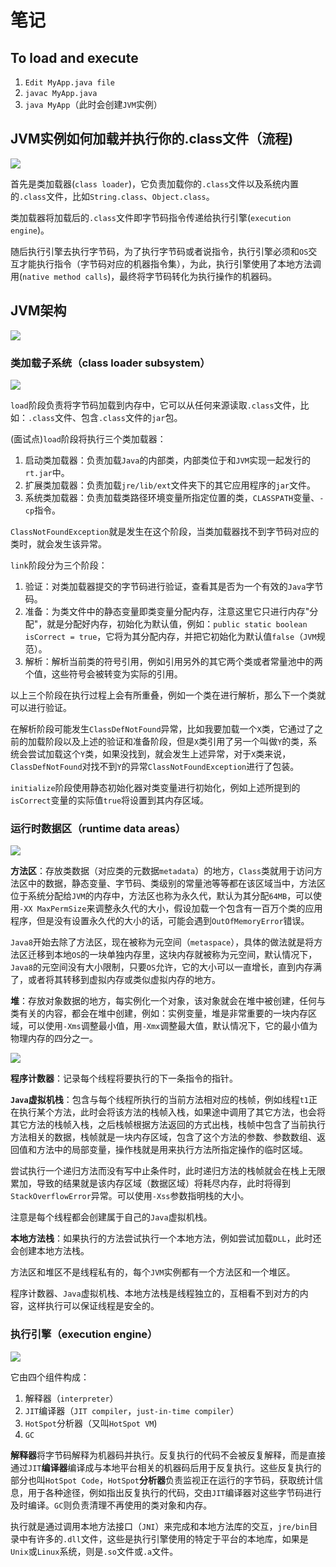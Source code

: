 # 笔记

## To load and execute

1. `Edit MyApp.java file`
2. `javac MyApp.java`
3. `java MyApp`（此时会创建`JVM`实例）

## JVM实例如何加载并执行你的.class文件（流程)

<img src="./image/类加载过程.jpg">

首先是类加载器(`class loader`)，它负责加载你的`.class`文件以及系统内置的`.class`文件，比如`String.class`、`Object.class`。

类加载器将加载后的`.class`文件即字节码指令传递给执行引擎(`execution engine`)。

随后执行引擎去执行字节码，为了执行字节码或者说指令，执行引擎必须和`OS`交互才能执行指令（字节码对应的机器指令集），为此，执行引擎使用了本地方法调用(`native method calls`)，最终将字节码转化为执行操作的机器码。

## JVM架构

<img src="./image/JVM架构.jpg">

### 类加载子系统（class loader subsystem）

<img src="./image/类加载子系统.jpg">

`load`阶段负责将字节码加载到内存中，它可以从任何来源读取`.class`文件，比如：`.class`文件、包含`.class`文件的`jar`包。

(面试点)`load`阶段将执行三个类加载器：

1. 启动类加载器：负责加载`Java`的内部类，内部类位于和`JVM`实现一起发行的`rt.jar`中。
2. 扩展类加载器：负责加载`jre/lib/ext`文件夹下的其它应用程序的`jar`文件。
3. 系统类加载器：负责加载类路径环境变量所指定位置的类，`CLASSPATH`变量、`-cp`指令。

`ClassNotFoundException`就是发生在这个阶段，当类加载器找不到字节码对应的类时，就会发生该异常。

`link`阶段分为三个阶段：

1. 验证：对类加载器提交的字节码进行验证，查看其是否为一个有效的`Java`字节码。
2. 准备：为类文件中的静态变量即类变量分配内存，注意这里它只进行内存"分配"，就是分配好内存，初始化为默认值，例如：`public static boolean isCorrect = true`，它将为其分配内存，并把它初始化为默认值`false`（`JVM`规范）。
3. 解析：解析当前类的符号引用，例如引用另外的其它两个类或者常量池中的两个值，这些符号会被转变为实际的引用。

以上三个阶段在执行过程上会有所重叠，例如一个类在进行解析，那么下一个类就可以进行验证。

在解析阶段可能发生`ClassDefNotFound`异常，比如我要加载一个`X`类，它通过了之前的加载阶段以及上述的验证和准备阶段，但是`X`类引用了另一个叫做`Y`的类，系统会尝试加载这个`Y`类，如果没找到，就会发生上述异常，对于`X`类来说，`ClassDefNotFound`对找不到`Y`的异常`ClassNotFoundException`进行了包装。

`initialize`阶段使用静态初始化器对类变量进行初始化，例如上述所提到的`isCorrect`变量的实际值`true`将设置到其内存区域。

### 运行时数据区（runtime data areas）

<img src="./image/运行时数据区1.jpg">

**方法区**：存放类数据（对应类的元数据`metadata`）的地方，`Class`类就用于访问方法区中的数据，静态变量、字节码、类级别的常量池等等都在该区域当中，方法区位于系统分配给`JVM`的内存中，方法区也称为永久代，默认为其分配`64MB`，可以使用`-XX MaxPermSize`来调整永久代的大小，假设加载一个包含有一百万个类的应用程序，但是没有设置永久代的大小的话，可能会遇到`OutOfMemoryError`错误。

`Java8`开始去除了方法区，现在被称为元空间（`metaspace`），具体的做法就是将方法区迁移到本地`OS`的一块单独内存里，这块内存就被称为元空间，默认情况下，`Java8`的元空间没有大小限制，只要`OS`允许，它的大小可以一直增长，直到内存满了，或者将其转移到虚拟内存或类似虚拟内存的地方。

**堆**：存放对象数据的地方，每实例化一个对象，该对象就会在堆中被创建，任何与类有关的内容，都会在堆中创建，例如：实例变量，堆是非常重要的一块内存区域，可以使用`-Xms`调整最小值，用`-Xmx`调整最大值，默认情况下，它的最小值为物理内存的四分之一。

<img src="./image/运行时数据区2.jpg">

**程序计数器**：记录每个线程将要执行的下一条指令的指针。

**`Java`虚拟机栈**：包含与每个线程所执行的当前方法相对应的栈帧，例如线程`t1`正在执行某个方法，此时会将该方法的栈帧入栈，如果途中调用了其它方法，也会将其它方法的栈帧入栈，之后栈帧根据方法返回的方式出栈，栈帧中包含了当前执行方法相关的数据，栈帧就是一块内存区域，包含了这个方法的参数、参数数组、返回值和方法中的局部变量，操作栈就是用来执行方法所指定操作的临时区域。

尝试执行一个递归方法而没有写中止条件时，此时递归方法的栈帧就会在栈上无限累加，导致的结果就是该内存区域（数据区域）将耗尽内存，此时将得到`StackOverflowError`异常。可以使用`-Xss`参数指明栈的大小。

注意是每个线程都会创建属于自己的`Java`虚拟机栈。

**本地方法栈**：如果执行的方法尝试执行一个本地方法，例如尝试加载`DLL`，此时还会创建本地方法栈。

方法区和堆区不是线程私有的，每个`JVM`实例都有一个方法区和一个堆区。

程序计数器、`Java`虚拟机栈、本地方法栈是线程独立的，互相看不到对方的内容，这样执行可以保证线程是安全的。

### 执行引擎（execution engine）

<img src="./image/执行引擎.jpg">

它由四个组件构成：

1. 解释器（`interpreter`）
2. `JIT`编译器（`JIT compiler`，`just-in-time compiler`）
3. `HotSpot`分析器（又叫`HotSpot VM`)
4. `GC`

**解释器**将字节码解释为机器码并执行。反复执行的代码不会被反复解释，而是直接通过`JIT`**编译器**编译成与本地平台相关的机器码后用于反复执行。这些反复执行的部分也叫`HotSpot Code`，`HotSpot`**分析器**负责监视正在运行的字节码，获取统计信息，用于各种途径，例如指出反复执行的代码，交由`JIT`编译器对这些字节码进行及时编译。`GC`则负责清理不再使用的类对象和内存。

执行就是通过调用本地方法接口（`JNI`）来完成和本地方法库的交互，`jre/bin`目录中有许多的`.dll`文件，这些是执行引擎使用的特定于平台的本地库，如果是`Unix`或`Linux`系统，则是`.so`文件或`.a`文件。
